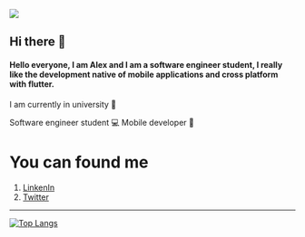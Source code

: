 ![](https://a-static.besthdwallpaper.com/computer-workstation-minimalist-wallpaper-2800x1050-22308_88.jpg)

## Hi there 🤙

#### Hello everyone, I am Alex and I am a software engineer student, I really like the development native of mobile applications and cross platform with flutter. 

I am currently in university 🏫

Software engineer student 💻
Mobile developer 📱

# You can found me 

1. [LinkenIn](www.linkedin.com/in/imalexvelasco)
2. [Twitter](https://twitter.com/im_alexvc)

-------------

[![Top Langs](https://github-readme-stats.vercel.app/api/top-langs/?username=alexvc19)](https://github.com/anuraghazra/github-readme-stats)



<!--
**alexvc19/alexvc19** is a ✨ _special_ ✨ repository because its `README.md` (this file) appears on your GitHub profile.


Here are some ideas to get you started:

- 🔭 I’m currently working on ...
- 🌱 I’m currently learning ...
- 👯 I’m looking to collaborate on ...
- 🤔 I’m looking for help with ...
- 💬 Ask me about ...
- 📫 How to reach me: ...
- 😄 Pronouns: ...
- ⚡ Fun fact: ...
-->
